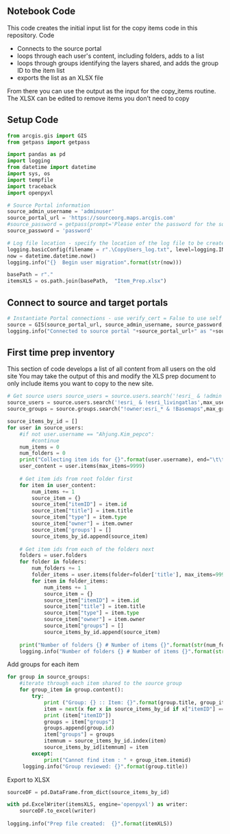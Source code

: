## Notebook Code

This code creates the initial input list for the copy items code in this repository. 
Code
  - Connects to the source portal
  - loops through each user's content, including folders, adds to a list
  - loops through groups identifying the layers shared, and adds the group ID to the item list
  - exports the list as an XLSX file

From there you can use the output as the input for the copy_items routine.  The XLSX can be edited to remove items you don't need to copy

## Setup Code

```python
from arcgis.gis import GIS
from getpass import getpass

import pandas as pd
import logging
from datetime import datetime
import sys, os
import tempfile
import traceback
import openpyxl

# Source Portal information
source_admin_username = 'adminuser'
source_portal_url = 'https://sourceorg.maps.arcgis.com'
#source_password = getpass(prompt='Please enter the password for the source Portal') # This will prompt you for the password rather then storing it
source_password = 'password'

# Log file location - specify the location of the log file to be created
logging.basicConfig(filename = r".\CopyUsers_log.txt", level=logging.INFO)
now = datetime.datetime.now()
logging.info("{}  Begin user migration".format(str(now)))

basePath = r"."
itemsXLS = os.path.join(basePath,  "Item_Prep.xlsx")

```

## Connect to source and target portals

```python
# Instantiate Portal connections - use verify_cert = False to use self signed SSL
source = GIS(source_portal_url, source_admin_username, source_password, verify_cert = False, expiration = 9999)
logging.info("Connected to source portal "+source_portal_url+" as "+source_admin_username)
```

## First time prep inventory
This section of code develops a list of all content from all users on the old site
You may take the output of this and modify the XLS prep document to only include items you want to copy to the new site. 

```python
# Get source users source_users = source.users.search('!esri_ & !admin',max_users=99999)
source_users = source.users.search('!esri_ & !esri_livingatlas',max_users=99999)
source_groups = source.groups.search("!owner:esri_* & !Basemaps",max_groups=99999)

source_items_by_id = []
for user in source_users:
    #if not user.username == "Ahjung.Kim_pepco":
        #continue
    num_items = 0
    num_folders = 0
    print("Collecting item ids for {}".format(user.username), end="\t\t")
    user_content = user.items(max_items=9999)
    
    # Get item ids from root folder first
    for item in user_content:
        num_items += 1
        source_item = {}
        source_item["itemID"] = item.id
        source_item["title"] = item.title 
        source_item["type"] = item.type 
        source_item["owner"] = item.owner
        source_item['groups'] = []
        source_items_by_id.append(source_item)
    
    # Get item ids from each of the folders next
    folders = user.folders
    for folder in folders:
        num_folders += 1
        folder_items = user.items(folder=folder['title'], max_items=9999)
        for item in folder_items:
            num_items += 1
            source_item = {}
            source_item["itemID"] = item.id
            source_item["title"] = item.title 
            source_item["type"] = item.type 
            source_item["owner"] = item.owner
            source_item["groups"] = []
            source_items_by_id.append(source_item)
    
    print("Number of folders {} # Number of items {}".format(str(num_folders), str(num_items)))
    logging.info("Number of folders {} # Number of items {}".format(str(num_folders), str(num_items)))
```

Add groups for each item
```python
for group in source_groups:
    #iterate through each item shared to the source group
    for group_item in group.content():
        try:
            print ("Group: {} :: Item: {}".format(group.title, group_item.title))
            item = next(x for x in source_items_by_id if x["itemID"] == group_item.id)
            print (item["itemID"])
            groups = item["groups"]
            groups.append(group.id)
            item["groups"] = groups
            itemnum = source_items_by_id.index(item)
            source_items_by_id[itemnum] = item
        except:
            print("Cannot find item : " + group_item.itemid)
     logging.info("Group reviewed: {}".format(group.title))
```
Export to XLSX
```python
sourceDF = pd.DataFrame.from_dict(source_items_by_id)

with pd.ExcelWriter(itemsXLS, engine='openpyxl') as writer:
    sourceDF.to_excel(writer)
    
logging.info("Prep file created:  {}".format(itemXLS))
```


